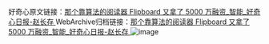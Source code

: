 好奇心原文链接：[那个靠算法的阅读器 Flipboard 又拿了 5000 万融资_智能_好奇心日报-赵长存 ](https://www.qdaily.com/articles/12531.html)
WebArchive归档链接：[那个靠算法的阅读器 Flipboard 又拿了 5000 万融资_智能_好奇心日报-赵长存 ](http://web.archive.org/web/20190623172749/https://www.qdaily.com/articles/12531.html)
![image](http://ww3.sinaimg.cn/large/007d5XDply1g3wjxc8p4jj30u02xl7wh)